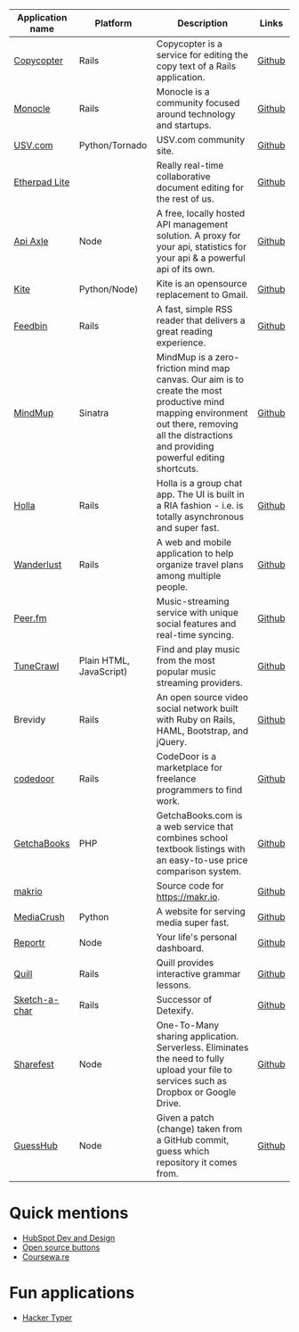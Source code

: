 | Application name 						| Platform | Description | Links |
|---------------------------------------|-------|----------------|-------|
| [Copycopter](http://copycopter.com) | Rails | Copycopter is a service for editing the copy text of a Rails application. | [Github](https://github.com/copycopter/copycopter-server) |
| [Monocle](http://monocle.io)  		| Rails | Monocle is a community focused around technology and startups.	| [Github](https://github.com/maccman/monocle) 				|
| [USV.com](http://usv.com) 			| Python/Tornado | USV.com community site.									| [Github](https://github.com/unionsquareventures/theconversation) |
| [Etherpad Lite](http://etherpad.org) 	|		| Really real-time collaborative document editing for the rest of us.		| [Github](https://github.com/ether/etherpad-lite) 			|
| [Api Axle](http://apiaxle.com) 		| Node | A free, locally hosted API management solution. A proxy for your api, statistics for your api & a powerful api of its own.		| [Github](https://github.com/apiaxle/apiaxle) |
| [Kite](http://khamidou.github.io/kite/) | Python/Node) | Kite is an opensource replacement to Gmail.				| [Github](https://github.com/khamidou/kite) 				|
| [Feedbin](https://feedbin.me/) 		| Rails | A fast, simple RSS reader that delivers a great reading experience.| [Github](https://github.com/feedbin/feedbin) 			|
| [MindMup](http://www.mindmup.com) 	| Sinatra | MindMup is a zero-friction mind map canvas. Our aim is to create the most productive mind mapping environment out there, removing all the distractions and providing powerful editing shortcuts. | [Github](https://github.com/mindmup/mindmup) |
| [Holla](https://maccman-holla.heroku.com/) | Rails | Holla is a group chat app. The UI is built in a RIA fashion - i.e. is totally asynchronous and super fast.				| [Github](https://github.com/maccman/holla) |
| [Wanderlust](http://mywanderlust.co/) | Rails | A web and mobile application to help organize travel plans among multiple people.												| [Github](https://github.com/danecjensen/mywanderlust) |
| [Peer.fm](http://peer.fm) 			| 		| Music-streaming service with unique social features and real-time syncing.													| [Github](https://github.com/buu700/napster.fm/) |
| [TuneCrawl](http://www.tunecrawl.com/)| Plain HTML, JavaScript) | Find and play music from the most popular music streaming providers.										| [Github](https://github.com/ProbablyOliver/TuneCrawl) |
| Brevidy 								| Rails | An open source video social network built with Ruby on Rails, HAML, Bootstrap, and jQuery.									| [Github](https://github.com/iwasrobbed/Brevidy) |
| [codedoor](https://www.codedoor.com/) | Rails | CodeDoor is a marketplace for freelance programmers to find work.	| [Github](https://github.com/CodeDoor/codedoor) 			|
| [GetchaBooks](http://getchaBooks.com) | PHP 	| GetchaBooks.com is a web service that combines school textbook listings with an easy-to-use price comparison system.			| [Github](https://github.com/getchabooks/getchabooks) |
| [makrio](https://makr.io) 			| 		| Source code for https://makr.io.									| [Github](https://github.com/makrio/makrio) 				|
| [MediaCrush](https://mediacru.sh) 	| Python | A website for serving media super fast.							| [Github](https://github.com/MediaCrush/MediaCrush) 		|
| [Reportr](http://www.reportr.io) 		| Node  | Your life's personal dashboard.									| [Github](https://github.com/SamyPesse/reportr) 			|
| [Quill](http://www.quill.org) 		| Rails | Quill provides interactive grammar lessons.						| [Github](https://github.com/empirical-org/quill) 			|
| [Sketch-a-char](http://sketch-a-char.heroku.com) | Rails | Successor of Detexify.									| [Github](https://github.com/kirel/sketch-a-char) 			|
| [Sharefest](http://sharefest.me) 		| Node  | One-To-Many sharing application. Serverless. Eliminates the need to fully upload your file to services such as Dropbox or Google Drive.	| [Github](https://github.com/Peer5/ShareFest) |
| [GuessHub](http://guesshub.io/) | Node  | Given a patch (change) taken from a GitHub commit, guess which repository it comes from. | [Github](https://github.com/max99x/guesshub/)

# Quick mentions
* [HubSpot Dev and Design](http://github.hubspot.com/)
* [Open source buttons](http://dracs89.github.io/bbtn/)
* [Coursewa.re](https://github.com/Courseware)

# Fun applications
* [Hacker Typer](https://github.com/duiker101/Hacker-Typer)
